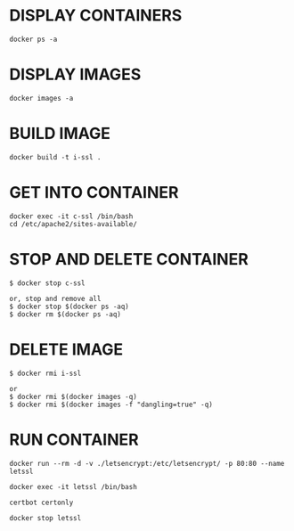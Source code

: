 
# DISPLAY CONTAINERS
    docker ps -a

# DISPLAY IMAGES
    docker images -a

# BUILD IMAGE
    docker build -t i-ssl .

    
# GET INTO CONTAINER
    docker exec -it c-ssl /bin/bash
    cd /etc/apache2/sites-available/
    
# STOP AND DELETE CONTAINER
    $ docker stop c-ssl

    or, stop and remove all 
    $ docker stop $(docker ps -aq)
    $ docker rm $(docker ps -aq)

# DELETE IMAGE
    $ docker rmi i-ssl

    or
    $ docker rmi $(docker images -q)
    $ docker rmi $(docker images -f "dangling=true" -q)

# RUN CONTAINER

    docker run --rm -d -v ./letsencrypt:/etc/letsencrypt/ -p 80:80 --name letssl

    docker exec -it letssl /bin/bash

    certbot certonly

    docker stop letssl

